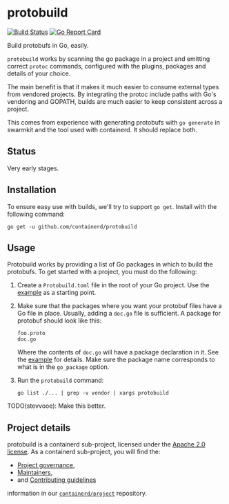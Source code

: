 # protobuild

[![Build Status](https://github.com/containerd/protobuild/workflows/CI/badge.svg)](https://github.com/containerd/protobuild/actions?query=workflow%3ACI)
[![Go Report Card](https://goreportcard.com/badge/github.com/containerd/protobuild)](https://goreportcard.com/report/github.com/containerd/protobuild)

Build protobufs in Go, easily.

`protobuild` works by scanning the go package in a project and emitting correct
`protoc` commands, configured with the plugins, packages and details of your
choice.

The main benefit is that it makes it much easier to consume external types from
vendored projects. By integrating the protoc include paths with Go's vendoring
and GOPATH, builds are much easier to keep consistent across a project.

This comes from experience with generating protobufs with `go generate` in
swarmkit and the tool used with containerd. It should replace both.

## Status

Very early stages.

## Installation

To ensure easy use with builds, we'll try to support `go get`. Install with the
following command:

```
go get -u github.com/containerd/protobuild
```

## Usage

Protobuild works by providing a list of Go packages in which to build the
protobufs. To get started with a project, you must do the following:

1. Create a `Protobuild.toml` file in the root of your Go project. Use the
   [example](Protobuild.toml) as a starting point.

2. Make sure that the packages where you want your protobuf files have a Go
   file in place. Usually, adding a `doc.go` file is sufficient. A package for
   protobuf should look like this:

   ```
   foo.proto
   doc.go
   ```

   Where the contents of `doc.go` will have a package declaration in it. See
   the [example](examples/foo/doc.go) for details. Make sure the package name
   corresponds to what is in the `go_package` option.

3. Run the `protobuild` command:
    ```
    go list ./... | grep -v vendor | xargs protobuild
    ```

TODO(stevvooe): Make this better.

## Project details

protobuild is a containerd sub-project, licensed under the [Apache 2.0 license](./LICENSE).
As a containerd sub-project, you will find the:
 * [Project governance](https://github.com/containerd/project/blob/master/GOVERNANCE.md),
 * [Maintainers](https://github.com/containerd/project/blob/master/MAINTAINERS),
 * and [Contributing guidelines](https://github.com/containerd/project/blob/master/CONTRIBUTING.md)

information in our [`containerd/project`](https://github.com/containerd/project) repository.
